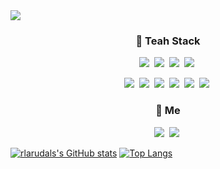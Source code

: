 <img src="https://capsule-render.vercel.app/api?type=slice&color=95afc0&height=300&section=header&text=km's page!&fontSize=60&fontColor=535c68" />

<h3 align ="center">🔗 Teah Stack</h3>

<p align="center">
  <img src="https://img.shields.io/badge/React-61DAFB?style=flat-square&logo=React&logoColor=white"/></a>&nbsp 
  <img src="https://img.shields.io/badge/JavaScript-F7DF1E?style=flat-square&logo=JavaScript&logoColor=white"/></a>&nbsp
  <img src="https://img.shields.io/badge/CSS-1572B6?style=flat-square&logo=CSS3&logoColor=white"/></a>&nbsp 
  <img src="https://img.shields.io/badge/HTML-E34F26?style=flat-square&logo=HTML5&logoColor=white"/></a>&nbsp 
</p>

<p align="center">
  <img src="https://img.shields.io/badge/Node.js-339933?style=flat-square&logo=Node.js&logoColor=white"/>&nbsp 
  <img src="https://img.shields.io/badge/MySQL-4479A1?style=flat-square&logo=MySQl&logoColor=white"/></a>&nbsp 
  <img src="https://img.shields.io/badge/MongoDB-47A248?style=flat-square&logo=MongoDB&logoColor=white"/></a>&nbsp
  <img src="https://img.shields.io/badge/Java-007396?style=flat-square&logo=Java&logoColor=white"/></a>&nbsp 
  <img src="https://img.shields.io/badge/Oracle-F80000?style=flat-square&logo=Oracle&logoColor=white"/></a>&nbsp
  <img src="https://img.shields.io/badge/Spring-6DB33F?style=flat-square&logo=Spring&logoColor=white"/></a>&nbsp
 </p>
 
 <h3 align ="center">🔗 Me</h3>
 
 <p align="center">
   <a href="mailto:gim181004@gmail.com"><img src="https://img.shields.io/badge/Gmail-EA4335?style=flat-square&logo=Gmail&logoColor=white"/></a>&nbsp
  <a href="https://www.instagram.com/peudoveu/"><img src="https://img.shields.io/badge/Instagram-E4405F?style=flat-square&logo=Instagram&logoColor=white"/></a>&nbsp
 </p>
  
 

[![rlarudals's GitHub stats](https://github-readme-stats.vercel.app/api?username=rlarudals&show_icons=true&theme=default)](https://github.com/rlarudals/github-readme-stats) 
[![Top Langs](https://github-readme-stats.vercel.app/api/top-langs/?username=rlarudals&layout=compact&show_icons=true&theme=default)](https://github.com/rlarudals/github-readme-stats)
